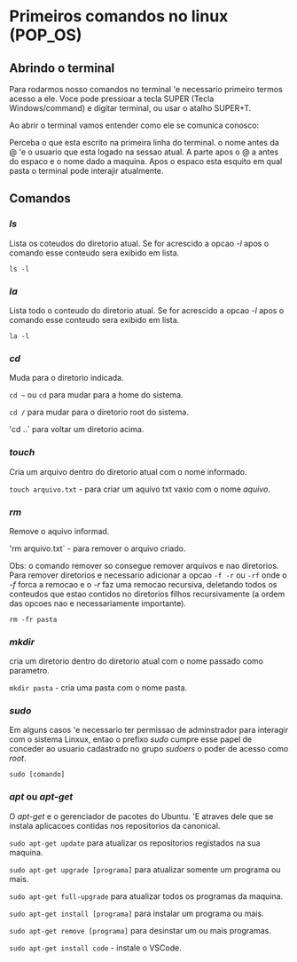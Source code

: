 # Primeiros comandos no linux (POP\_OS)

## Abrindo o terminal

Para rodarmos nosso comandos no terminal 'e necessario primeiro termos acesso a ele. Voce pode pressioar a tecla SUPER (Tecla Windows/command) e digitar terminal, ou usar o atalho SUPER+T.

Ao abrir o terminal vamos entender como ele se comunica conosco:

Perceba o que esta escrito na primeira linha do terminal. o nome antes da @ 'e o usuario que esta logado na sessao atual. A parte apos o @ a antes do espaco e o nome dado a maquina. Apos o espaco esta esquito em qual pasta o terminal pode interajir atualmente.

## Comandos

### *ls*

Lista os coteudos do diretorio atual. Se for acrescido a opcao *-l* apos o comando esse conteudo sera exibido em lista.

	ls -l

### *la*

Lista todo o conteudo do diretorio atual. Se for acrescido a opcao *-l* apos o comando esse conteudo sera exibido em lista.

	la -l

### *cd*

Muda para o diretorio indicada.

`cd ~` ou `cd`  para mudar para a home do sistema.

`cd /` para mudar para o diretorio root do sistema.

'cd ..` para voltar um diretorio acima.

### *touch*

Cria um arquivo dentro do diretorio atual com o nome informado.

`touch arquivo.txt` - para criar um aquivo txt vaxio com o nome *aquivo*.

### *rm*

Remove o aquivo informad.

'rm arquivo.txt` - para remover o arquivo criado.

Obs: o comando remover so consegue remover arquivos e nao diretorios. Para remover diretorios e necessario adicionar a opcao `-f -r` ou `-rf` onde o *-f* forca a remocao e o *-r* faz uma remocao recursiva, deletando todos os conteudos que estao contidos no diretorios filhos recursivamente (a ordem das opcoes nao e necessariamente importante).

	rm -fr pasta

### *mkdir*

cria um diretorio dentro do diretorio atual com o nome passado como parametro.

`mkdir pasta` - cria uma pasta com o nome pasta.

### *sudo*

Em alguns casos 'e necessario ter permissao de adminstrador para interagir com o sistema Linxux, entao o prefixo *sudo* cumpre esse papel de conceder ao usuario cadastrado no grupo *sudoers* o poder de acesso como *root*.

	sudo [comando]

### *apt* ou *apt-get*

O *apt-get*  e o gerenciador de pacotes do Ubuntu. 'E atraves dele que se instala aplicacoes contidas nos repositorios da canonical.

`sudo apt-get update` para atualizar os repositorios registados na sua maquina.

`sudo apt-get upgrade [programa]` para atualizar somente um programa ou mais.

`sudo apt-get full-upgrade` para atualizar todos os programas da maquina.

`sudo apt-get install [programa]` para instalar um programa ou mais. 

`sudo apt-get remove [programa]` para desinstar um ou mais programas.

`sudo apt-get install code` - instale o VSCode.
